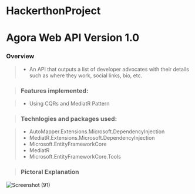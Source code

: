 # HackerthonProject

# Agora Web API Version 1.0

###  Overview
> - An API that outputs a list of developer advocates with their details such as where they work, social links, bio, etc.

> ### Features implemented:

> - Using CQRs and MediatR Pattern 

> ### Technlogies and packages used:

> - AutoMapper.Extensions.Microsoft.DependencyInjection
> - MediatR.Extensions.Microsoft.DependencyInjection
> - Microsoft.EntityFrameworkCore
> - MediatR
> - Microsoft.EntityFrameworkCore.Tools

> ### Pictoral Explanation

![Screenshot (91)](https://user-images.githubusercontent.com/88739172/197051928-1298bd30-602e-4809-8c2e-c16cf08f2004.png)
